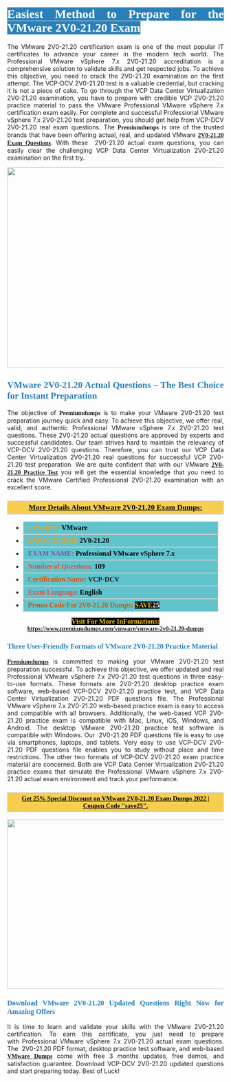 <h1 style="text-align: justify;"><span style="color:#ffffff;"><span style="font-family:Georgia,serif;"><strong><span style="background-color:#2980b9;">Easiest Method to Prepare for the VMware 2V0-21.20 Exam</span></strong></span></span></h1>

<p style="text-align: justify;">The VMware 2V0-21.20 certification exam is one of the most popular IT certificates to advance your career in the modern tech world. The Professional VMware vSphere 7.x 2V0-21.20 accreditation is a comprehensive solution to validate skills and get respected jobs. To achieve this objective, you need to crack the 2V0-21.20 examination on the first attempt. The VCP-DCV 2V0-21.20 test is a valuable credential, but cracking it is not a piece of cake. To go through the VCP Data Center Virtualization 2V0-21.20 examination, you have to prepare with credible VCP 2V0-21.20 practice material to pass the VMware Professional VMware vSphere 7.x certification exam easily. For complete and successful Professional VMware vSphere 7.x 2V0-21.20 test preparation, you should get help from VCP-DCV 2V0-21.20 real exam questions. The <span style="font-size:14px;"><span style="font-family:Georgia,serif;"><strong>Premiumdumps</strong></span></span> is one of the trusted brands that have been offering actual, real, and updated VMware <span style="font-family:Georgia,serif;"><strong><a href="https://www.premiumdumps.com/vmware/vmware-2v0-21.20-dumps">2V0-21.20 Exam Questions</a></strong></span>. With these  2V0-21.20 actual exam questions, you can easily clear the challenging VCP Data Center Virtualization 2V0-21.20 examination on the first try.</p>

<p style="text-align: center;"><a href="https://www.premiumdumps.com/vmware/vmware-2v0-21.20-dumps"><img alt="" src="https://i.imgur.com/VJaqCPg.jpeg" style="width: 700px; height: 465px;" /></a></p>

<h2 style="text-align: justify;"><span style="color:#2980b9;"><span style="font-family:Georgia,serif;"><strong>VMware 2V0-21.20 Actual Questions – The Best Choice for Instant Preparation</strong></span></span></h2>

<p style="text-align: justify;">The objective of <span style="font-size:14px;"><span style="font-family:Georgia,serif;"><strong>Premiumdumps </strong></span></span>is to make your VMware 2V0-21.20 test preparation journey quick and easy. To achieve this objective, we offer real, valid, and authentic Professional VMware vSphere 7.x 2V0-21.20 test questions. These 2V0-21.20 actual questions are approved by experts and successful candidates. Our team strives hard to maintain the relevancy of VCP-DCV 2V0-21.20 questions. Therefore, you can trust our VCP Data Center Virtualization 2V0-21.20 real questions for successful VCP 2V0-21.20 test preparation. We are quite confident that with our VMware <span style="font-family:Georgia,serif;"><strong><a href="https://www.premiumdumps.com/vmware/vmware-2v0-21.20-dumps">2V0-21.20 Practice Test</a></strong></span> you will get the essential knowledge that you need to crack the VMware Certified Professional 2V0-21.20 examination with an excellent score.</p>

<h3 style="background: #f7ce50; border: 1px solid rgb(204, 204, 204); padding: 5px 10px; text-align: center;"><span style="font-family:Georgia,serif;"><u><u><span style="color:#000000;"><span style="font-size:11pt"><span style="line-height:normal"><b><span style="font-size:13.0pt"><span cambria="">More Details About VMware 2V0-21.20 Exam Dumps:</span></span></b></span></span></span></u></u></span></h3>

<ul>
	<li style="margin:0cm 10pt">
	<div style="background:#61c4cd; border: 1px solid rgb(204, 204, 204); padding: 5px 10px; text-align: justify;"><span style="font-family:Georgia,serif;"><span style="font-size:11pt"><span style="line-height:normal"><b><span style="font-size:12.0pt"><span new="" roman="" times=""><span style="color:#f39c12;">VENDOR:</span> <span style="color:#000000;">VMware</span></span></span></b></span></span></span></div>
	</li>
	<li style="margin:0cm 10pt">
	<div style="background: #61c4cd; border: 1px solid rgb(204, 204, 204); padding: 5px 10px; text-align: justify;"><span style="font-family:Georgia,serif;"><span style="font-size:11pt"><span style="line-height:normal"><b><span style="font-size:12.0pt"><span new="" roman="" times=""><span style="color:#f39c12;">EXAM CCODE:</span> <span style="color:#000000;">2V0-21.20</span></span></span></b></span></span></span></div>
	</li>
	<li style="margin:0cm 10pt">
	<div style="background: #61c4cd; border: 1px solid rgb(204, 204, 204); padding: 5px 10px; text-align: justify;"><span style="font-family:Georgia,serif;"><span style="font-size:11pt"><span style="line-height:normal"><b><span style="font-size:12.0pt"><span new="" roman="" times=""><span style="color:#8e44ad;">EXAM NAME:</span> <span style="color:#000000;">Professional VMware vSphere 7.x</span></span></span></b></span></span></span></div>
	</li>
	<li style="margin:0cm 10pt">
	<div style="background: #61c4cd; border: 1px solid rgb(204, 204, 204); padding: 5px 10px;"><span style="font-family:Georgia,serif;"><span style="font-size:11pt"><span style="line-height:normal"><b><span style="font-size:12.0pt"><span new="" roman="" times=""><span style="color:#e74c3c;">Number of Questions:</span><span style="color:#000000;"><span style="color:#f1c40f;"> </span>109</span></span></span></b></span></span></span></div>
	</li>
	<li style="margin:0cm 10pt">
	<div style="background: #61c4cd; border: 1px solid rgb(204, 204, 204); padding: 5px 10px; text-align: justify;"><span style="font-family:Georgia,serif;"><span style="font-size:11pt"><span style="line-height:normal"><b><span style="font-size:12.0pt"><span new="" roman="" times=""><span style="color:#d35400;">Certification Name:</span> VCP-DCV</span></span></b></span></span></span></div>
	</li>
	<li style="margin:0cm 10pt">
	<div style="background: #61c4cd; border: 1px solid rgb(204, 204, 204); padding: 5px 10px; text-align: justify;"><span style="font-family:Georgia,serif;"><span style="font-size:11pt"><span style="line-height:normal"><b><span style="font-size:12.0pt"><span new="" roman="" times=""><span style="color:#e74c3c;">Exam Language:</span> <span style="color:#000000;">English</span></span></span></b></span></span></span></div>
	</li>
	<li style="margin:0cm 10pt">
	<div style="background: #61c4cd; border: 1px solid rgb(204, 204, 204); padding: 5px 10px;"><span style="font-family:Georgia,serif;"><span style="font-size:11pt"><span style="line-height:normal"><b><span style="font-size:12.0pt"><span new="" roman="" times=""><span style="color:#d35400;">Promo Code For 2V0-21.20 Dumps:</span><span style="color:#f1c40f;"> <span style="background-color:#000000;">SAVE</span></span><span style="color:#ffffff;"><span style="background-color:#000000;">25</span></span></span></span></b></span></span></span></div>
	</li>
</ul>

<p style="text-align: center;"><span style="font-family:Georgia,serif;"><strong><span style="font-size:16px;"><span style="color:#f1c40f;"><span style="background-color:#000000;">Visit For More InFormations:</span></span></span> <a href="https://www.premiumdumps.com/vmware/vmware-2v0-21.20-dumps">https://www.premiumdumps.com/vmware/vmware-2v0-21.20-dumps</a></strong></span></p>

<h3 style="text-align: justify;"><span style="color:#2980b9;"><span style="font-family:Georgia,serif;"><strong><strong><strong>Three User-Friendly Formats of VMware 2V0-21.20 Practice Material </strong></strong></strong></span></span></h3>

<p style="text-align: justify;"><span style="font-size:14px;"><span style="font-family:Georgia,serif;"><strong><a href="https://www.premiumdumps.com/">Premiumdumps</a> </strong></span></span>is committed to making your VMware 2V0-21.20 test preparation successful. To achieve this objective, we offer updated and real Professional VMware vSphere 7.x 2V0-21.20 test questions in three easy-to-use formats. These formats are 2V0-21.20 desktop practice exam software, web-based VCP-DCV 2V0-21.20 practice test, and VCP Data Center Virtualization 2V0-21.20 PDF questions file. The Professional VMware vSphere 7.x 2V0-21.20 web-based practice exam is easy to access and compatible with all browsers. Additionally, the web-based VCP 2V0-21.20 practice exam is compatible with Mac, Linux, iOS, Windows, and Android. The desktop VMware 2V0-21.20 practice test software is compatible with Windows. Our  2V0-21.20 PDF questions file is easy to use via smartphones, laptops, and tablets. Very easy to use VCP-DCV 2V0-21.20 PDF questions file enables you to study without place and time restrictions. The other two formats of VCP-DCV 2V0-21.20 exam practice material are concerned. Both are VCP Data Center Virtualization 2V0-21.20 practice exams that simulate the Professional VMware vSphere 7.x 2V0-21.20 actual exam environment and track your performance.</p>

<h3 style="background: rgb(247, 206, 80); border: 1px solid rgb(204, 204, 204); padding: 5px 10px; text-align: center;"><span style="font-family:Georgia,serif;"><u><span style="color:#000000;"><span style="font-size:11pt;"><span style="line-height:normal;"><b><span cambria="">Get 25% Special Discount on VMware 2V0-21.20 Exam Dumps 2022 | Coupon Code "save25".</span></b></span></span></span></u></span></h3>

<p style="text-align: center;"><strong><strong><a href="https://www.premiumdumps.com/vmware/vmware-2v0-21.20-dumps"><img alt="" src="https://i.imgur.com/2KPb8yb.jpeg" style="width: 700px; height: 394px;" /></a></strong></strong></p>

<h3 style="text-align: justify;"><strong><span style="color:#2980b9;"><span style="font-family:Georgia,serif;"><strong><strong><strong>Download VMware 2V0-21.20 Updated Questions Right Now for Amazing Offers</strong></strong></strong></span></span></strong></h3>

<p style="text-align: justify;">It is time to learn and validate your skills with the VMware 2V0-21.20 certification. To earn this certificate, you just need to prepare with Professional VMware vSphere 7.x 2V0-21.20 actual exam questions. The  2V0-21.20 PDF format, desktop practice test software, and web-based <span style="font-family:Georgia,serif;"><strong><a href="https://www.premiumdumps.com/vmware-exam-dumps">VMware Dumps</a></strong></span> come with free 3 months updates, free demos, and satisfaction guarantee. Download VCP-DCV 2V0-21.20 updated questions and start preparing today. Best of Luck!</p>
